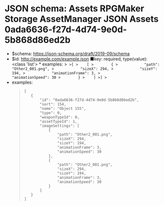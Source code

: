 ﻿# JSON schema: Assets RPGMaker Storage AssetManager JSON Assets 0ada6636-f27d-4d74-9e0d-5b868d86ed2b

* $schema: https://json-schema.org/draft/2019-09/schema
* $id: http://example.com/example.json
■key: required, type(value): <class 'list'>
        * examples:
            >```
            >[
            >    [
            >        {
            >            "path": "Other2_001.png",
            >            "sizeX": 294,
            >            "sizeY": 194,
            >            "animationFrame": 3,
            >            "animationSpeed": 30
            >        }
            >    ]
            >]
            >```
* examples:
    >```
    >[
    >    {
    >        "id": "0ada6636-f27d-4d74-9e0d-5b868d86ed2b",
    >        "sort": 154,
    >        "name": "Object 155",
    >        "type": 0,
    >        "weaponTypeId": 0,
    >        "assetTypeId": 1,
    >        "imageSettings": [
    >            {
    >                "path": "Other2_001.png",
    >                "sizeX": 294,
    >                "sizeY": 194,
    >                "animationFrame": 3,
    >                "animationSpeed": 30
    >            },
    >            {
    >                "path": "Other2_001.png",
    >                "sizeX": 294,
    >                "sizeY": 194,
    >                "animationFrame": 3,
    >                "animationSpeed": 30
    >            }
    >        ]
    >    }
    >]
    >```
